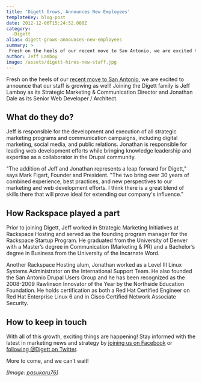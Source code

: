 ```yaml
---
title: 'Digett Grows, Announces New Employees'
templateKey: blog-post
date: 2012-12-06T15:24:52.000Z
category: 
  -Digett
alias: digett-grows-announces-new-employees
summary: > 
 Fresh on the heels of our recent move to San Antonio, we are excited to announce that our staff is growing as well! Joining the Digett family is Jeff Lamboy as its Strategic Marketing &amp; Communication Director and Jonathan Dale as its Senior Web Developer / Architect.
author: Jeff Lamboy
image: /assets/digett-hires-new-staff.jpg
---
```


Fresh on the heels of our [recent move to San Antonio](http://www.digett.com/blog/09/24/2012/digett-office-moving), we are excited to announce that our staff is growing as well! Joining the Digett family is Jeff Lamboy as its Strategic Marketing & Communication Director and Jonathan Dale as its Senior Web Developer / Architect.

What do they do?
----------------

Jeff is responsible for the development and execution of all strategic marketing programs and communication campaigns, including digital marketing, social media, and public relations. Jonathan is responsible for leading web development efforts while bringing knowledge leadership and expertise as a collaborator in the Drupal community.

"The addition of Jeff and Jonathan represents a leap forward for Digett," says Mark Figart, Founder and President. "The two bring over 30 years of combined experience, best practices, and new perspectives to our marketing and web development efforts. I think there is a great blend of skills there that will prove ideal for extending our company's influence."

How Rackspace played a part
---------------------------

Prior to joining Digett, Jeff worked in Strategic Marketing Initiatives at Rackspace Hosting and served as the founding program manager for the Rackspace Startup Program. He graduated from the University of Denver with a Master’s degree in Communication (Marketing & PR) and a Bachelor’s degree in Business from the University of the Incarnate Word.

Another Rackspace Hosting alum, Jonathan worked as a Level III Linux Systems Administrator on the International Support Team. He also founded the San Antonio Drupal Users Group and he has been recognized as the 2008-2009 Rawlinson Innovator of the Year by the Northside Education Foundation. He holds certification as both a Red Hat Certified Engineer on Red Hat Enterprise Linux 6 and in Cisco Certified Network Associate Security.

How to keep in touch
--------------------

With all of this growth, exciting things are happening! Stay informed with the latest in marketing news and strategy by [joining us on Facebook](https://www.facebook.com/Digett) or [following @Digett on Twitter](https://twitter.com/Digett).

More to come, and we can’t wait!

_\[Image: [pasukaru76](http://www.flickr.com/photos/pasukaru76/4307077743/)\]_